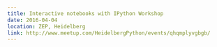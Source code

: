 ```yaml
---
title: Interactive notebooks with IPython Workshop
date: 2016-04-04
location: ZEP, Heidelberg
link: http://www.meetup.com/HeidelbergPython/events/qhqmplyvgbgb/
---
```

